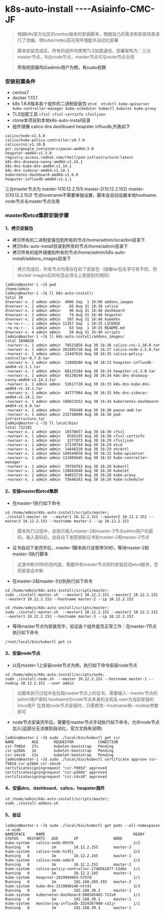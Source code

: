 # k8s-auto-install ----Asiainfo-CMC-JF
> 根据k8s官方社区的centos版本的安装脚本，根据自己的需求和安装场景进行了改编，使kubernetes高可用环境能半自动化部署

> 脚本安装完成后，所有的组件均使用TLS加密通信，部署架构为：三台master节点，N台node节点，master节点可与node节点合用

> **所有的安装均以admin用户为例，有sudo权限**

### 安装前置条件
- centos7 
- docker 1.13.1
- k8s 1.6.6版本各个组件的二进制安装包
`etcd  etcdctl kube-apiserver kube-controller-manager kube-scheduler kubectl kubelet kube-proxy`
- TLS加密工具
`cfssl cfssl-certinfo cfssljson`
- clone本项目到本地k8s-auto-install目录
- 组件镜像 calico dns dashboard heapster influxdb,列表如下
```
calico/node:v2.5.0
calico/kube-policy-controller:v0.7.0
calico/cni:v1.10.0
gcr.io/google_containers/pause-amd64:3.0
heapster-amd64:v1.3.0
registry.access.redhat.com/rhel7/pod-infrastructure:latest
k8s-dns-dnsmasq-nanny-amd64:v1.14.1
k8s-dns-kube-dns-amd64:v1.14.1
k8s-dns-sidecar-amd64:v1.14.1
kubernetes-dashboard-amd64:v1.6.0
heapster-influxdb-amd64:v1.1.1
```

三台master节点为  master-1(10.12.2.151)  master-2(10.12.2.152)  master-3(10.12.2.153)
节点hostname不需要单独设置，脚本会自动设置本地hostname.
node节点与master节点合用

### master和etcd集群安装步骤
#### 1、拷贝安装包
- 拷贝所有的二进制安装包到所有的节点/home/admin/local/bin目录下
- 拷贝k8s-auto-install目录到所有的节点/home/admin目录下
- 拷贝所有的组件镜像到所有的节点/home/admin/k8s-auto-install/addons_images目录下
> 拷贝完成后，所有节点均需存在如下安装包（镜像tar包名字可有不同，但docker images后的标签必须与上面提到的相同）
```
[admin@master-1 ~]$ pwd
/home/admin
[admin@master-1 ~]$ ll k8s-auto-install/
total 20
drwxrwxr-x. 2 admin admin  4096 Sep  1 10:00 addons_images
drwxrwxr-x. 2 admin admin    65 Aug 31 18:39 calico
drwxrwxr-x. 2 admin admin    96 Aug 31 16:48 dashboard
drwxrwxr-x. 2 admin admin    74 Aug 31 16:48 heapster
drwxrwxr-x. 2 admin admin   107 Aug 31 16:48 kubedns
-rw-rw-r--. 1 admin admin 11357 Sep  1 10:25 LICENSE
-rw-rw-r--. 1 admin admin    63 Sep  1 10:25 README.md
drwxrwxr-x. 4 admin admin    50 Aug 31 16:48 scripts
[admin@master-1 ~]$ ll k8s-auto-install/addons_images/
total 1890836
-rwxrwxr-x. 1 admin admin  70521856 Aug 30 16:36 calico-cni-1.10.0.tar
-rwxrwxr-x. 1 admin admin 282505728 Aug 30 16:37 calico-node-2.5.0.tar
-rwxrwxr-x. 1 admin admin  22447616 Aug 30 16:35 calico-policy-controller-0.7.0.tar
-rwxrwxr-x. 1 admin admin  11809280 Aug 30 18:23 heapster-influxdb-amd64-v1.1.1.tar
-rwxrwxr-x. 1 admin admin  68125184 Aug 30 16:34 heapster-v1.3.0.tar
-rwxrwxr-x. 1 admin admin  45130240 Aug 30 16:34 k8s-dns-dnsmasq-nanny-amd64-v1.14.1.tar
-rwxrwxr-x. 1 admin admin  52617728 Aug 30 16:33 k8s-dns-kube-dns-amd64-v1.14.1.tar
-rwxrwxr-x. 1 admin admin  44777984 Aug 30 16:33 k8s-dns-sidecar-amd64-v1.14.1.tar
-rwxrwxr-x. 1 admin admin 108823552 Aug 30 16:34 kubernetes-dashboard-amd64-v1.6.0.tar
-rwxrwxr-x. 1 admin admin    765440 Aug 30 16:30 pause-amd.tar
-rwxrwxr-x. 1 admin admin 215748096 Aug 30 16:36 pod-infrastructure.tar
[admin@master-1 ~]$ ll local/bin/
total 732192
-rwxrwxr-x. 1 admin admin  10376657 Aug 30 16:30 cfssl
-rwxrwxr-x. 1 admin admin   6595195 Aug 30 16:30 cfssl-certinfo
-rwxrwxr-x. 1 admin admin   2277873 Aug 30 16:29 cfssljson
-rwxrwxr-x. 1 admin admin  17139744 Aug 30 16:29 etcd
-rwxrwxr-x. 1 admin admin  14648320 Aug 30 16:29 etcdctl
-rwxrwxr-x. 1 admin admin 149544650 Aug 30 16:32 kube-apiserver
-rwxrwxr-x. 1 admin admin 131805645 Aug 30 16:32 kube-controller-manager
-rwxrwxr-x. 1 admin admin  70704763 Aug 30 16:28 kubectl
-rwxrwxr-x. 1 admin admin 138843648 Aug 30 16:30 kubelet
-rwxrwxr-x. 1 admin admin  64015718 Aug 30 16:28 kube-proxy
-rwxrwxr-x. 1 admin admin  75646283 Aug 30 16:28 kube-scheduler
```

#### 2、安装master和etcd集群
- 在master-1执行如下命令
```
cd /home/admin/k8s-auto-install/scripts/master;
./install-master.sh  --master1 10.12.2.151 --master2 10.12.2.152 --master3 10.12.2.153 --hostname master-1 --ip 10.12.2.151
```
> 脚本执行过程中，会提示输入master-2和master-3节点admin用户的密码，输入密码后，会自动下发密钥和证书到master-2和master-3节点
- 证书自动下发完毕后，master-1脚本执行会暂停30秒，等待master-2和master-3执行脚本
> 这里中断30秒的目的是，需要所有master节点同时安装启动etcd服务，否则安装会中断
- 在master-2和master-3分别执行如下命令

```
cd /home/admin/k8s-auto-install/scripts/master;
sudo ./install-master.sh  --master1 10.12.2.151 --master2 10.12.2.152 --master3 10.12.2.153 --hostname master-2 --ip 10.12.2.152
```

```
cd /home/admin/k8s-auto-install/scripts/master;
sudo ./install-master.sh  --master1 10.12.2.151 --master2 10.12.2.152 --master3 10.12.2.153 --hostname master-3 --ip 10.12.2.153
```

- 等待master节点均安装完毕，验证各个组件是否正常工作：在master-1节点执行如下命令
```
/root/local/bin/kubectl get cs
```

#### 3、安装node节点
- 以在master-1上安装node节点为例，执行如下命令安装node节点
```
cd /home/admin/k8s-auto-install/scripts/node;
sudo ./install-node.sh  --master 10.12.2.151 --hostname master-1 --nodeip 10.12.2.151 --user admin
```
> 此脚本执行过程中会拉取master节点上的证书，需要输入--master节点的admin用户密码
> hostname为node节点本身的主机名  user为当前安装的linux用户
> 在其他node节点安装时，只需修改--hostname和--nodeip参数即可
- node节点安装完毕后，需要在master节点手动执行如下命令，允许node节点加入(这部分无法做到自动化，官方文档有说明)
```
[admin@master-1 ~]$ sudo ./local/bin/kubectl get csr
NAME        AGE       REQUESTOR           CONDITION
csr-f985d   27s       kubelet-bootstrap   Pending
csr-p26bb   1m        kubelet-bootstrap   Pending
csr-z4vz8   13s       kubelet-bootstrap   Pending
[admin@master-1 ~]$ sudo ./local/bin/kubectl certificate approve csr-f985d csr-p26bb csr-z4vz8
certificatesigningrequest "csr-f985d" approved
certificatesigningrequest "csr-p26bb" approved
certificatesigningrequest "csr-z4vz8" approved
```

#### 4、安装dns、dashboard、calico、heapster插件
```
cd /home/admin/k8s-auto-install/scripts/master;
sudo ./install-addons.sh
```

#### 5、验证
```
[admin@master-1 ~]$ sudo ./local/bin/kubectl get pods --all-namespaces -o wide
NAMESPACE     NAME                                        READY     STATUS    RESTARTS   AGE       IP                NODE
kube-system   calico-node-09t5k                           2/2       Running   0          1m        10.12.2.253       master-3
kube-system   calico-node-hv35j                           2/2       Running   0          1m        10.12.2.245       master-1
kube-system   calico-node-smkc9                           2/2       Running   0          1m        10.12.2.252       master-2
kube-system   calico-policy-controller-1746561077-t3d6n   1/1       Running   0          1m        10.12.2.245       master-1
kube-system   heapster-2929994463-h75fd                   1/1       Running   0          1m        192.168.205.193   master-2
kube-system   kube-dns-3119898146-ntt41                   3/3       Running   0          1m        192.168.39.2      master-1
kube-system   kubernetes-dashboard-908585402-722s0        1/1       Running   0          1m        192.168.39.1      master-1
kube-system   monitoring-influxdb-3324367400-x31jr        1/1       Running   0          1m        192.168.39.3      master-1
```
